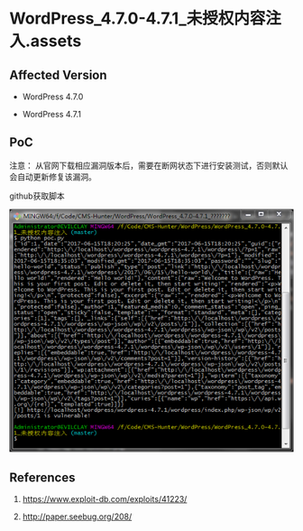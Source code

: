 # WordPress_4.7.0-4.7.1_未授权内容注入.assets



## Affected Version



- WordPress 4.7.0

- WordPress 4.7.1



## PoC



注意： 从官网下载相应漏洞版本后，需要在断网状态下进行安装测试，否则默认会自动更新修复该漏洞。

github获取脚本



![poc.png](WordPress_4.7.0-4.7.1_未授权内容注入.assets/poc.png)



## References



1. https://www.exploit-db.com/exploits/41223/

2. http://paper.seebug.org/208/

